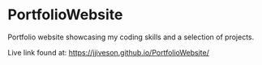 # PortfolioWebsite

Portfolio website showcasing my coding skills and a selection of projects.

Live link found at: https://jjiveson.github.io/PortfolioWebsite/

